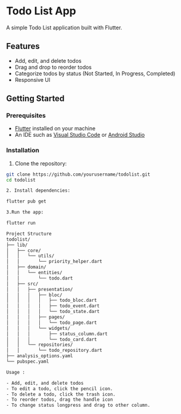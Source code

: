 # Todo List App

A simple Todo List application built with Flutter.

## Features

- Add, edit, and delete todos
- Drag and drop to reorder todos
- Categorize todos by status (Not Started, In Progress, Completed)
- Responsive UI

## Getting Started

### Prerequisites

- [Flutter](https://flutter.dev/docs/get-started/install) installed on your machine
- An IDE such as [Visual Studio Code](https://code.visualstudio.com/) or [Android Studio](https://developer.android.com/studio)

### Installation

1. Clone the repository:

```sh
git clone https://github.com/yourusername/todolist.git
cd todolist

2. Install dependencies:

flutter pub get

3.Run the app:

flutter run

Project Structure
todolist/
├── lib/
│   ├── core/
│   │   └── utils/
│   │       └── priority_helper.dart
│   ├── domain/
│   │   └── entities/
│   │       └── todo.dart
│   ├── src/
│   │   ├── presentation/
│   │   │   ├── bloc/
│   │   │   │   ├── todo_bloc.dart
│   │   │   │   ├── todo_event.dart
│   │   │   │   └── todo_state.dart
│   │   │   ├── pages/
│   │   │   │   └── todo_page.dart
│   │   │   └── widgets/
│   │   │       ├── status_column.dart
│   │   │       └── todo_card.dart
│   │   └── repositories/
│   │       └── todo_repository.dart
├── analysis_options.yaml
└── pubspec.yaml

Usage : 

- Add, edit, and delete todos
- To edit a todo, click the pencil icon.
- To delete a todo, click the trash icon.
- To reorder todos, drag the handle icon
- To change status longpress and drag to other column.